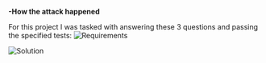 **-How the attack happened**  

For this project I was tasked with answering these 3 questions and passing the specified tests:
![Requirements](images/Requirements.png)

![Solution](images/Solution.jpg)
